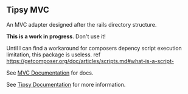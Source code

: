 ## Tipsy MVC

An MVC adapter designed after the rails directory structure.

**This is a work in progress**. Don't use it!

Until I can find a workaround for composers depency script execution limitation, this package is useless. ref https://getcomposer.org/doc/articles/scripts.md#what-is-a-script-


See [MVC Documentation](https://github.com/arzynik/tipsy-mvc/wiki) for docs.

See [Tipsy Documentation](https://github.com/arzynik/tipsy/wiki) for more information.
